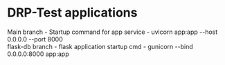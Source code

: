 # DRP-Test applications
Main branch - Startup command for app service - uvicorn app:app --host 0.0.0.0 --port 8000 <br>
flask-db branch - flask application startup cmd - gunicorn --bind 0.0.0.0:8000 app:app

